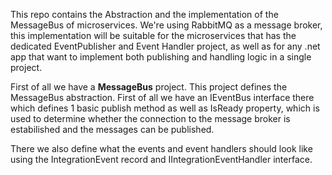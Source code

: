 This repo contains the Abstraction and the implementation of the MessageBus of microservices.
We're using RabbitMQ as a message broker, this implementation will be suitable for the microservices that has the dedicated EventPublisher and Event Handler project,
as well as for any .net app that want to implement both publishing and handling logic in a single project.

First of all we have a **MessageBus** project. This project defines the MessageBus abstraction.
First of all we have an IEventBus interface there which defines 1 basic publish method as well as IsReady property, which is used to determine whether the connection
to the message broker is estabilished and the messages can be published.

There we also define what the events and event handlers should look like using the IntegrationEvent record and IIntegrationEventHandler interface. 
